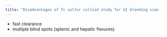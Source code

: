 ```yaml
---
title: "Disadvantages of Tc sulfur colloid study for GI bleeding scan (the old way) (2)"
---
```

- fast clearance
- mutliple blind spots (splenic and hepatic flexures)


